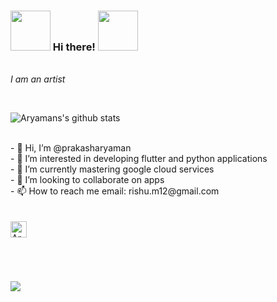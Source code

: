 

<!---
prakasharyaman/prakasharyaman is a ✨ special ✨ repository because its `README.md` (this file) appears on your GitHub profile.
You can click the Preview link to take a look at your changes.
--->
### <img src="https://c.tenor.com/pvFJwncehzIAAAAM/hello-there-private-from-penguins-of-madagascar.gif" width="64px"> Hi there!&nbsp;<img src="https://c.tenor.com/g9bkJfFtovMAAAAC/dog.gif" width="64px">

<p>
  <em>
   <br>
I am an artist <br>
  </em>
</p>

<br>

![Aryamans's github stats](https://github-readme-stats.vercel.app/api?username=prakasharyaman&show_icons=true&title_color=fff&icon_color=79ff97&text_color=9f9f9f&bg_color=151515)

<br>
- 👋 Hi, I’m @prakasharyaman
 <br>
- 👀 I’m interested in developing flutter and python applications
 <br>
- 🌱 I’m currently mastering google cloud services
 <br>
- 💞️ I’m looking to collaborate on apps 
 <br>
- 📫 How to reach me email: rishu.m12@gmail.com
 <br>


<br>
<br>


  <a href="mailto:rishu.m12@gmail.com">
    <img align="left" alt="Aryaman Prakash | Gmail" width="26px" src="https://github.com/TheDudeThatCode/TheDudeThatCode/blob/master/Assets/Gmail.svg" />
  </a>

<br><br><br><br>

<img src="https://media1.giphy.com/media/gOkawaguYNiSI/200.gif">

